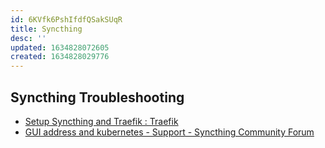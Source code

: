 ```yaml
---
id: 6KVfk6PshIfdfQSakSUqR
title: Syncthing
desc: ''
updated: 1634828072605
created: 1634828029776
---
```


Syncthing Troubleshooting
-------------------------

* [Setup Syncthing and Traefik : Traefik](https://old.reddit.com/r/Traefik/comments/j38ubs/setup_syncthing_and_traefik/)
* [GUI address and kubernetes - Support - Syncthing Community Forum](https://forum.syncthing.net/t/gui-address-and-kubernetes/16227)
